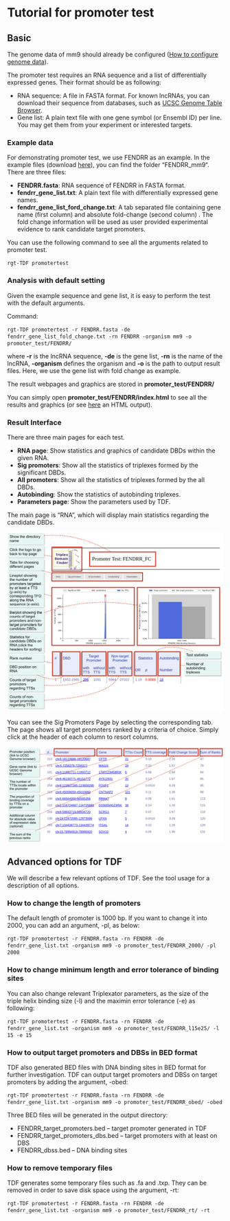 # Tutorial for promoter test

## Basic

The genome data of mm9 should already be configured ([How to configure genome data](file:///Users/zhijianli/Github/reg-gen/docs/_build/html/rgt/setup_data.html)).

The promoter test requires an RNA sequence and a list of differentially expressed genes. Their format should be as following:

* RNA sequence: A file in FASTA format. For known lncRNAs, you can download their sequence from databases, such as [UCSC Genome Table Browser](http://genome.ucsc.edu/cgi-bin/hgTables?command=start).
* Gene list: A plain text file with one gene symbol (or Ensembl ID) per line. You may get them from your experiment or interested targets.

### Example data
For demonstrating promoter test, we use FENDRR as an example. In the example files (download [here](http://costalab.org/files/tdf/TDF_examples.zip)), you can find the folder “FENDRR_mm9“. There are three files:

* **FENDRR.fasta**: RNA sequence of FENDRR in FASTA format.
* **fendrr_gene_list.txt**: A plain text file with differentially expressed gene names.
* **fendrr_gene_list_ford_change.txt**: A tab separated file containing gene name (first column) and absolute fold-change (second column) . The fold change information will be used as user provided experimental evidence to rank candidate target promoters.

You can use the following command to see all the arguments related to promoter test.
```shell
rgt-TDF promotertest
```

### Analysis with default setting
Given the example sequence and gene list, it is easy to perform the test with the default arguments.

Command:
```shell
rgt-TDF promotertest -r FENDRR.fasta -de fendrr_gene_list_fold_change.txt -rn FENDRR -organism mm9 -o promoter_test/FENDRR/
```

where **-r** is the lncRNA sequence, **-de** is the gene list, **-rn** is the name of the lncRNA, **-organism** defines the organism and **-o** is the path to output result files. Here, we use the gene list with fold change as example.

The result webpages and graphics are stored in **promoter_test/FENDRR/**

You can simply open **promoter_test/FENDRR/index.html** to see all the results and graphics (or see [here](https://costalab.ukaachen.de/open_data/TDF/FENDRR_mm9/promoter_test/FENDRR_FC/index.html) an HTML output).

### Result Interface
There are three main pages for each test.

* **RNA page**: Show statistics and graphics of candidate DBDs within the given RNA.
* **Sig promoters**: Show all the statistics of triplexes formed by the significant DBDs.
* **All promoters**: Show all the statistics of triplexes formed by the all DBDs.
* **Autobinding**: Show the statistics of autobinding triplexes.
* **Parameters page**: Show the parameters used by TDF.

The main page is “RNA”, which will display main statistics regarding the candidate DBDs.

<img src="../_static/tdf/Promoter_test_tutorial_1.png" class="center">

You can see the Sig Promoters Page by selecting the corresponding tab. The page shows all target promoters ranked by a criteria of choice. Simply click at the header of each column to resort columns.

<img src="../_static/tdf/Promoter_test_tutorial_2.png" class="center">

## Advanced options for TDF
We will describe a few relevant options of TDF. See the tool usage for a description of all options.

### How to change the length of promoters
The default length of promoter is 1000 bp. If you want to change it into 2000, you can add an argument, -pl, as below:
```shell
rgt-TDF promotertest -r FENDRR.fasta -rn FENDRR -de fendrr_gene_list.txt -organism mm9 -o promoter_test/FENDRR_2000/ -pl 2000
```

### How to change minimum length and error tolerance of binding sites
You can also change relevant Triplexator parameters, as the size of the triple helix binding size (-l) and the maximin error tolerance  (-e) as following:
```shell
rgt-TDF promotertest -r FENDRR.fasta -rn FENDRR -de fendrr_gene_list.txt -organism mm9 -o promoter_test/FENDRR_l15e25/ -l 15 -e 15
```

### How to output target promoters and DBSs in BED format
TDF also generated BED files with DNA binding sites in BED format for further investigation. TDF can output target promoters and DBSs on target promoters by adding the argument, -obed:

```shell
rgt-TDF promotertest -r FENDRR.fasta -rn FENDRR -de fendrr_gene_list.txt -organism mm9 -o promoter_test/FENDRR_obed/ -obed
```

Three BED files will be generated in the output directory:

* FENDRR_target_promoters.bed – target promoter generated in TDF
* FENDRR_target_promoters_dbs.bed – target promoters with at least on DBS
* FENDRR_dbss.bed – DNA binding sites

### How to remove temporary files
TDF generates some temporary files such as .fa and .txp. They can be removed in order to save disk space using the argument, -rt:

```shell
rgt-TDF promotertest -r FENDRR.fasta -rn FENDRR -de fendrr_gene_list.txt -organism mm9 -o promoter_test/FENDRR_rt/ -rt
```


